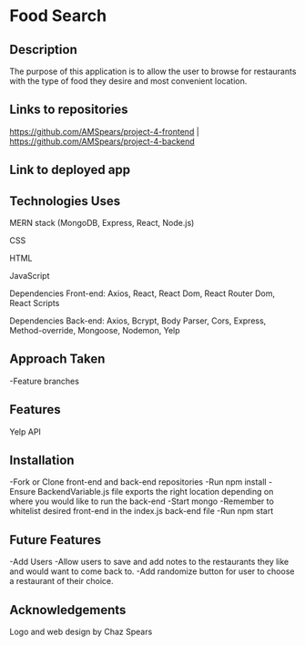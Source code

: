 # Food Search

## Description

The purpose of this application is to allow the user to browse for restaurants with the type of food they desire and most convenient location.

## Links to repositories

https://github.com/AMSpears/project-4-frontend | https://github.com/AMSpears/project-4-backend

## Link to deployed app

## Technologies Uses

MERN stack (MongoDB, Express, React, Node.js)

CSS

HTML

JavaScript

Dependencies Front-end: Axios, React, React Dom, React Router Dom, React Scripts

Dependencies Back-end: Axios, Bcrypt, Body Parser, Cors, Express, Method-override, Mongoose, Nodemon, Yelp

## Approach Taken

-Feature branches

## Features

Yelp API

## Installation

-Fork or Clone front-end and back-end repositories
-Run npm install
-Ensure BackendVariable.js file exports the right location depending on where you would like to run the back-end
-Start mongo
-Remember to whitelist desired front-end in the index.js back-end file
-Run npm start

## Future Features

-Add Users
-Allow users to save and add notes to the restaurants they like and would want to come back to.
-Add randomize button for user to choose a restaurant of their choice.

## Acknowledgements

Logo and web design by Chaz Spears
